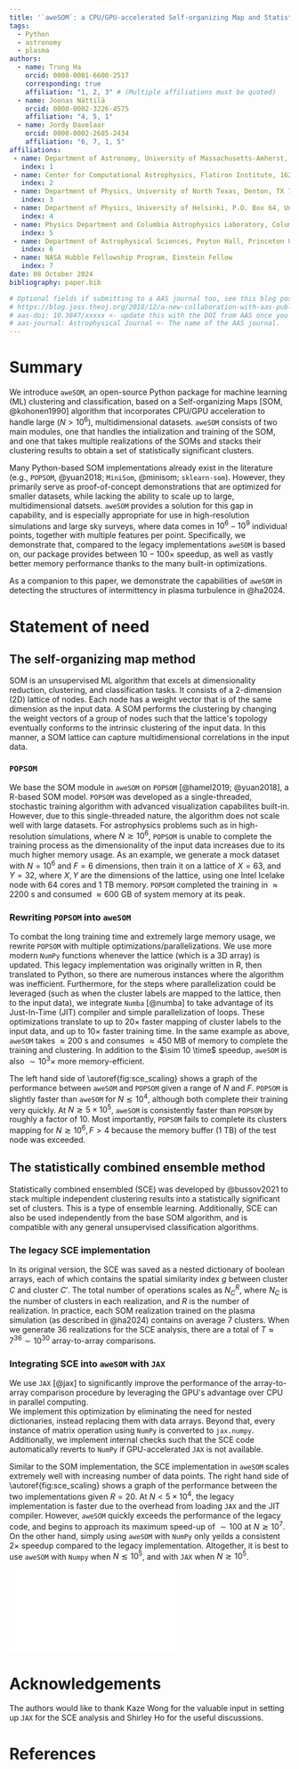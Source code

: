 ```yaml
---
title: '`aweSOM`: a CPU/GPU-accelerated Self-organizing Map and Statistically Combined Ensemble Framework for Machine-learning Clustering Analysis'
tags:
  - Python
  - astronomy
  - plasma
authors:
  - name: Trung Ha
    orcid: 0000-0001-6600-2517
    corresponding: true
    affiliation: "1, 2, 3" # (Multiple affiliations must be quoted)
  - name: Joonas Nättilä
    orcid: 0000-0002-3226-4575
    affiliation: "4, 5, 1"
  - name: Jordy Davelaar
    orcid: 0000-0002-2685-2434
    affiliation: "6, 7, 1, 5"
affiliations:
 - name: Department of Astronomy, University of Massachusetts-Amherst, Amherst, MA 01003, USA
   index: 1
 - name: Center for Computational Astrophysics, Flatiron Institute, 162 Fifth Avenue, New York, NY 10010, USA
   index: 2
 - name: Department of Physics, University of North Texas, Denton, TX 76203, USA
   index: 3
 - name: Department of Physics, University of Helsinki, P.O. Box 64, University of Helsinki, FI-00014, Finland
   index: 4
 - name: Physics Department and Columbia Astrophysics Laboratory, Columbia University, 538 West 120th Street, New York, NY 10027, USA
   index: 5
 - name: Department of Astrophysical Sciences, Peyton Hall, Princeton University, Princeton, NJ 08544, USA
   index: 6
 - name: NASA Hubble Fellowship Program, Einstein Fellow
   index: 7
date: 08 October 2024
bibliography: paper.bib

# Optional fields if submitting to a AAS journal too, see this blog post:
# https://blog.joss.theoj.org/2018/12/a-new-collaboration-with-aas-publishing
# aas-doi: 10.3847/xxxxx <- update this with the DOI from AAS once you know it.
# aas-journal: Astrophysical Journal <- The name of the AAS journal.
---
```


# Summary

We introduce `aweSOM`, an open-source Python package for machine learning (ML) clustering and classification, based on a Self-organizing Maps [SOM, @kohonen1990] algorithm that incorporates CPU/GPU acceleration to handle large ($N > 10^6$), multidimensional datasets. `aweSOM` consists of two main modules, one that handles the intialization and training of the SOM, and one that takes multiple realizations of the SOMs and stacks their clustering results to obtain a set of statistically significant clusters.

Many Python-based SOM implementations already exist in the literature (e.g., `POPSOM`, @yuan2018; `MiniSom`, @minisom; `sklearn-som`). However, they primarily serve as proof-of-concept demonstrations that are optimized for smaller datasets, while lacking the ability to scale up to large, multidimensional datsets. `aweSOM` provides a solution for this gap in capability, and is especially appropriate for use in high-resolution simulations and large sky surveys, where data comes in $10^6 - 10^9$ individual points, together with multiple features per point. Specifically, we demonstrate that, compared to the legacy implementations `aweSOM` is based on, our package provides between $10-100 \times$ speedup, as well as vastly better memory performance thanks to the many built-in optimizations.

As a companion to this paper, we demonstrate the capabilities of `aweSOM` in detecting the structures of intermittency in plasma turbulence in @ha2024.

# Statement of need

## The self-organizing map method

SOM is an unsupervised ML algorithm that excels at dimensionality reduction, clustering, and classification tasks.
It consists of a 2-dimension (2D) lattice of nodes. Each node has a weight vector that is of the same dimension as the input data. A SOM performs the clustering by changing the weight vectors of a group of nodes such that the lattice's topology eventually conforms to the intrinsic clustering of the input data. In this manner, a SOM lattice can capture multidimensional correlations in the input data.

### `POPSOM`

We base the SOM module in `aweSOM` on `POPSOM` [@hamel2019; @yuan2018], a R-based SOM model. `POPSOM` was developed as a single-threaded, stochastic training algorithm with advanced visualization capabilites built-in. However, due to this single-threaded nature, the algorithm does not scale well with large datasets. For astrophysics problems such as in high-resolution simulations, where $N \gtrsim 10^6$, `POPSOM` is unable to complete the training process as the dimensionality of the input data increases due to its much higher memory usage. As an example, we generate a mock dataset with $N = 10^6$ and $F = 6$ dimensions, then train it on a lattice of $X = 63$, and $Y = 32$, where $X, Y$ are the dimensions of the lattice, using one Intel Icelake node with 64 cores and 1 TB memory. `POPSOM` completed the training in $\approx 2200$ s and consumed $\approx 600$ GB of system memory at its peak.

### Rewriting `POPSOM` into `aweSOM`

To combat the long training time and extremely large memory usage, we rewrite `POPSOM` with multiple optimizations/parallelizations. We use more modern `NumPy` functions whenever the lattice (which is a 3D array) is updated. This legacy implementation was originally written in R, then translated to Python, so there are numerous instances where the algorithm was inefficient. Furthermore, for the steps where parallelization could be leveraged (such as when the cluster labels are mapped to the lattice, then to the input data), we integrate `Numba` [@numba] to take advantage of its Just-In-Time (JIT) compiler and simple parallelization of loops. These optimizations translate to up to $20\times$ faster mapping of cluster labels to the input data, and up to $10\times$ faster training time. In the same example as above, `aweSOM` takes $\approx 200$ s and consumes $\approx 450$ MB of memory to complete the training and clustering. In addition to the $\sim 10 \time$ speedup, `aweSOM` is also $\sim 10^3 \times$ more memory-efficient.

The left hand side of \autoref{fig:sce_scaling} shows a graph of the performance between `aweSOM` and `POPSOM` given a range of $N$ and $F$. `POPSOM` is slightly faster than `aweSOM` for $N \lesssim 10^4$, although both complete their training very quickly. At $N \gtrsim 5 \times 10^5$, `aweSOM` is consistently faster than `POPSOM` by roughly a factor of $10$. Most importantly, `POPSOM` fails to complete its clusters mapping for $N \gtrsim 10^6, F > 4$ because the memory buffer (1 TB) of the test node was exceeded.

## The statistically combined ensemble method

Statistically combined ensembled (SCE) was developed by @bussov2021 to stack multiple independent clustering results into a statistically significant set of clusters. This is a type of ensemble learning. Additionally, SCE can also be used independently from the base SOM algorithm, and is compatible with any general unsupervised classification algorithms. 

### The legacy SCE implementation

In its original version, the SCE was saved as a nested dictionary of boolean arrays, each of which contains the spatial similarity index $g$ between cluster $C$ and cluster $C'$. The total number of operations scales as $N_{C}^R$, where $N_C$ is the number of clusters in each realization, and $R$ is the number of realization. In practice, each SOM realization trained on the plasma simulation (as described in @ha2024) contains on average 7 clusters. When we generate 36 realizations for the SCE analysis, there are a total of $T \approx 7^{36} \sim 10^{30}$ array-to-array comparisons.

### Integrating SCE into `aweSOM` with `JAX`

We use `JAX` [@jax] to significantly improve the performance of the array-to-array comparison procedure by leveraging the GPU's advantage over CPU in parallel computing.  
We implement this optimization by eliminating the need for nested dictionaries, instead replacing them with data arrays. Beyond that, every instance of matrix operation using `NumPy` is converted to `jax.numpy`. Additionally, we implement internal checks such that the SCE code automatically reverts to `NumPy` if GPU-accelerated `JAX` is not available.

Similar to the SOM implementation, the SCE implementation in `aweSOM` scales extremely well with increasing number of data points. The right hand side of \autoref{fig:sce_scaling} shows a graph of the performance between the two implementations given $R = 20$. At $N < 5 \times 10^4$, the legacy implementation is faster due to the overhead from loading `JAX` and the JIT compiler. However, `aweSOM` quickly exceeds the performance of the legacy code, and begins to approach its maximum speed-up of $\sim 100$ at $N \gtrsim 10^7$. On the other hand, simply using `aweSOM` with `NumPy` only yeilds a consistent $2\times$ speedup compared to the legacy implementation. Altogether, it is best to use `aweSOM` with `Numpy` when $N \lesssim 10^5$, and with `JAX` when $N \gtrsim 10^5$.

![Performance scaling for `aweSOM` vs. the legacy SOM (left) and SCE (right) implementation. The top panels show the time for each implementation to complete analysis of $N$ number of data points. The dotted lines shows linear extrapolations from the data in order to estimate the speedup. The bottom panels show the ratio between the time taken by the legacy code divided by the time taken by `aweSOM`. In the SOM analysis, we consider a dataset with $F = 6$ and $F = 10$ dimensions. In the SCE analysis, we test the scaling of both a GPU-accelerated implementation (with `JAX`) and a CPU-only implementation (with `NumPy`). \label{fig:sce_scaling}](joss_scaling.pdf)

<!-- # Mathematical descriptions of `aweSOM`

## SOM implementation

Fundamentally, a SOM is a 2D lattice of nodes that, through training, adapts to the intrinsic orientation of high-dimensional input data. The following steps are followed in constructing and training an `aweSOM` lattice:

1. Initialize a lattice of size $X\times Y \times F$, where $X$ and $Y$ are the dimensions of the lattice, and $F$ denotes the number of features supplied to the model. We follow a tailored formula for the number of nodes: $N_{\rm node} = \frac{5}{6} \sqrt{N \cdot F}$ such that the map both scales with the number of features in addition to the size of the data.
2. The initial weight value of each node, $\omega_0$, can be drawn from a uniform random distribution or based on random sampling of the input data.
3. Multiple considerations are made during training:
- At each epoch, $t$, one input vector is randomly drawn. Then, the Euclidean distances, $D_{\rm E}$, between this vector and all nodes in the lattice are calculated. The node with the smallest distance is chosen as the best-matching unit (BMU). The weight value of each node is updated as follows: $$w_{i,j}(t) = w_{i,j}(t-1) - D_{\mathrm{E}|i,j} \cdot \gamma(t), $$ where $i,j$ represent the node's location in the lattice, and $\gamma(t)$ is the neighborhood function: $$\gamma(t)= \begin{cases} \alpha(t) e^{\frac{-d_{\rm C}^2}{2(s(t)/3)^2}}, & \text{if $d_{\rm C} \leq s(t)$},\\ 0, & \text{if $d_{\rm C} > s(t)$},\end{cases}$$ where $\alpha(t)$ is the learning rate at epoch $t$, $d_{\rm C}$ is the Chebyshev distance between the BMU and the node at $(i,j)$, and $s(t)$ is the neighborhood width at epoch $t$.
- Initially, $s_0 = \mathrm{max}(X,Y)$ such that earlier training steps adjust the weight values across the entire lattice. $s$ gradually decreases as $t$ increases until only a small number of nodes (or just the BMU) are updated each epoch. In `aweSOM`, the final neighborhood size is set to $s_{\rm f} = 8$. This ensures that learning localizes to a specific region of the lattice without being overly restrictive, thereby preserving generalization.
- $\alpha$ also decays exponentially by a factor of 0.75 at regular interval such that $\alpha_{\rm final} = \alpha_0 \times 0.75^{24} \approx 10^{-3}\,\alpha_0$.
4. After training, clustering is performed on the lattice based on the clustering of the unified distance matrix (U-matrix). Initial cluster centroids are identified by finding local minima in the U-matrix. A ``merging cost" is then calculated by line integration between all pairs of centroids. If the cost is below a normalized threshold (often set to 0.2-0.3), the clusters are merged.
5. The input data is mapped to the nearest node in the lattice, each of which has been assigned a cluster label. This label is then transferred to the corresponding input vector, resulting in visualization of the clustering in the input space. 

A list of plasma simulations that we applied the `aweSOM` framework on, as well as convergence metrics, are discussed in @ha2024.

## SCE implementation

The mathematical details of the SCE framework are discussed in @bussov2021. Below, we briefly summarize the key concepts of SCE.

SCE involves a series of steps that stacks $n$~number of SOM realizations. For each cluster $C$ in a SOM realization $R$, its spatial distribution is compared with all other clusters $C'$ in $R' \neq R$ to obtain a goodness-of-fit index $g$. Then, each cluster $C$ is associated with a sum of goodness-of-fit (i.e. ``quality index"): $$G_{\rm sum} = \sum_{C_i' \in R'} g_i.$$

Once all $G_{\rm sum}$ values are obtained, they are ranked in descending order, and groups of similar $G_{\rm sum}$ values are combined to form SCE clusters. 
This approach works because clusters with similar spatial distributions tend to have similar $G_{\rm sum}$ values [see Fig. 6 of @bussov2021]. In practice, we do not rank the $G_{\rm sum}$ values, but instead sum this index point-by-point to obtain a general ``signal strength" of each input vector. Then, we make cuts from this signal strength to obtain the final clustering result. -->

# Acknowledgements

The authors would like to thank Kaze Wong for the valuable input in setting up `JAX` for the SCE analysis and Shirley Ho for the useful discussions.

# References
